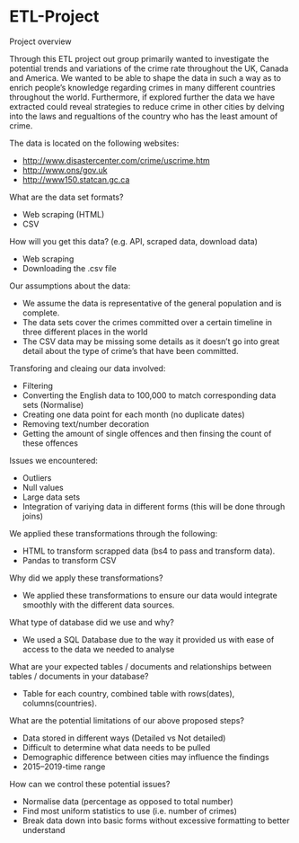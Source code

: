 # ETL-Project

Project overview

Through this ETL project out group primarily wanted to investigate the potential trends and variations of the crime rate throughout the UK, Canada and America. We wanted to be able to shape the data in such a way as to enrich people’s knowledge regarding crimes in many different countries throughout the world. Furthermore, if explored further the data we have extracted could reveal strategies to reduce crime in other cities by delving into the laws and regualtions of the country who has the least amount of crime. 

The data is located on the following websites: 
- http://www.disastercenter.com/crime/uscrime.htm
- http://www.ons/gov.uk
-	http://www150.statcan.gc.ca

What are the data set formats?
-	Web scraping (HTML)
-	CSV

How will you get this data? (e.g. API, scraped data, download data)
-	Web scraping
-	Downloading the .csv file
 
Our assumptions about the data: 
-	We assume the data is representative of the general population and is complete.
-	The data sets cover the crimes committed over a certain timeline in three different places in the world
-	The CSV data may be missing some details as it doesn’t go into great detail about the type of crime’s that have been committed.

Transforing and cleaing our data involved: 
-	Filtering 
-	Converting the English data to 100,000 to match corresponding data sets (Normalise)
-	Creating one data point for each month (no duplicate dates)
-	Removing text/number decoration
-	Getting the amount of single offences and then finsing the count of these offences

Issues we encountered: 
-	Outliers
-	Null values
-	Large data sets 
-	Integration of variying data in different forms (this will be done through joins)
 
We applied these transformations through the following: 
-	HTML to transform scrapped data (bs4 to pass and transform data).
-	Pandas to transform CSV

Why did we apply these transformations?
- We applied these transformations to ensure our data would integrate smoothly with the different data sources.

What type of database did we use and why? 
-	We used a SQL Database due to the way it provided us with ease of access to the data we needed to analyse 

What are your expected tables / documents and relationships between tables / documents in your database?
-	Table for each country, combined table with rows(dates), columns(countries).

What are the potential limitations of our above proposed steps?
-	Data stored in different ways (Detailed vs Not detailed)
-	Difficult to determine what data needs to be pulled
-	Demographic difference between cities may influence the findings
-	2015–2019-time range

How can we control these potential issues?
-	Normalise data (percentage as opposed to total number)
-	Find most uniform statistics to use (i.e. number of crimes)
-	Break data down into basic forms without excessive formatting to better understand
